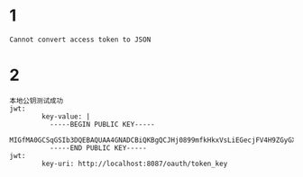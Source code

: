 # 1
    
    Cannot convert access token to JSON
    
# 2
    本地公钥测试成功
    jwt:
            key-value: |
              -----BEGIN PUBLIC KEY-----
              MIGfMA0GCSqGSIb3DQEBAQUAA4GNADCBiQKBgQCJHj0899mfkHkxVsLiEGecjFV4H9ZGyGXq1w6lwFCgZVHNQGfhvowxKSMM8OCBMcNU5iJjpO0CbCQpF59x8xLVA3uzVegfIQSSta8167gO8NktzbGyhuy+IdvCOoMLX3lddj3p4Ph/jYEPoK5bE1MZ1qJRBZETFPjlZtTZQd2b3QIDAQAB
              -----END PUBLIC KEY-----
    jwt:
            key-uri: http://localhost:8087/oauth/token_key